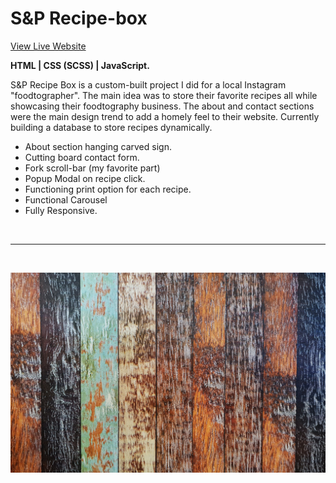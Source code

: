 # S&P Recipe-box

[View Live Website](https://simonesrecipebox.netlify.app/)


**HTML | CSS (SCSS) | JavaScript.**

S&P Recipe Box is a custom-built project I did for a local Instagram "foodtographer". The main idea was to store their favorite recipes all while showcasing their foodtography business. The about and contact sections were the main design trend to add a homely feel to their website. Currently building a database to store recipes dynamically.

- About section hanging carved sign.
- Cutting board contact form.
- Fork scroll-bar (my favorite part)
- Popup Modal on recipe click.
- Functioning print option for each recipe.
- Functional Carousel
- Fully Responsive.

<br><hr><br>

![Image](./IMG/aboutBG.jpg)


